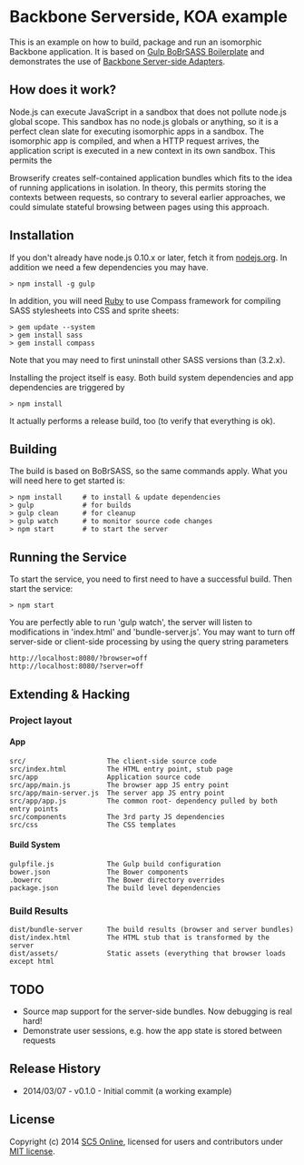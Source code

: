 # Backbone Serverside, KOA example

This is an example on how to build, package and run an isomorphic Backbone application. It is
based on [Gulp BoBrSASS Boilerplate](https://github.com/SC5/gulp-bobrsass-boilerplate) and
demonstrates the use of [Backbone Server-side Adapters](https://github.com/SC5/backbone-serverside-adapters).

## How does it work?

Node.js can execute JavaScript in a sandbox that does not pollute node.js global scope.
This sandbox has no node.js globals or anything, so it is a perfect clean slate for
executing isomorphic apps in a sandbox. The isomorphic app is compiled, and when a
HTTP request arrives, the application script is executed in a new context in its own
sandbox. This permits the

Browserify creates self-contained application bundles which fits to the idea of running
applications in isolation. In theory, this permits storing the contexts between requests,
so contrary to several earlier approaches, we could simulate stateful browsing between pages
using this approach.

## Installation

If you don't already have node.js 0.10.x or later, fetch it from
[nodejs.org](http://www.nodejs.org/). In addition we need a few dependencies
you may have.

    > npm install -g gulp

In addition, you will need [Ruby](https://www.ruby-lang.org/en/downloads/) to use
Compass framework for compiling SASS stylesheets into CSS and sprite sheets:

    > gem update --system
    > gem install sass
    > gem install compass

Note that you may need to first uninstall other SASS versions than (3.2.x).

Installing the project itself is easy. Both build system dependencies and app dependencies are
triggered by

    > npm install

It actually performs a release build, too (to verify that everything is ok).

## Building

The build is based on BoBrSASS, so the same commands apply. What you will need here to get started is:

    > npm install     # to install & update dependencies
    > gulp            # for builds
    > gulp clean      # for cleanup
    > gulp watch      # to monitor source code changes
    > npm start       # to start the server

## Running the Service

To start the service, you need to first need to have a successful build. Then start the service:

    > npm start

You are perfectly able to run 'gulp watch', the server will listen to modifications in 'index.html'
and 'bundle-server.js'. You may want to turn off server-side or client-side processing by using
the query string parameters

    http://localhost:8080/?browser=off
    http://localhost:8080/?server=off

##  Extending & Hacking

###  Project layout

#### App

    src/                    The client-side source code
    src/index.html          The HTML entry point, stub page
    src/app                 Application source code
    src/app/main.js         The browser app JS entry point
    src/app/main-server.js  The server app JS entry point
    src/app/app.js          The common root- dependency pulled by both entry points
    src/components          The 3rd party JS dependencies
    src/css                 The CSS templates

####  Build System

    gulpfile.js             The Gulp build configuration
    bower.json              The Bower components
    .bowerrc                The Bower directory overrides
    package.json            The build level dependencies

### Build Results

    dist/bundle-server      The build results (browser and server bundles)
    dist/index.html         The HTML stub that is transformed by the server
    dist/assets/            Static assets (everything that browser loads except html

## TODO

* Source map support for the server-side bundles. Now debugging is real hard!
* Demonstrate user sessions, e.g. how the app state is stored between requests

## Release History

* 2014/03/07 - v0.1.0 - Initial commit (a working example)

## License

Copyright (c) 2014 [SC5 Online](http://sc5.io/), licensed for users and contributors under
[MIT license](http://opensource.org/licenses/MIT).
